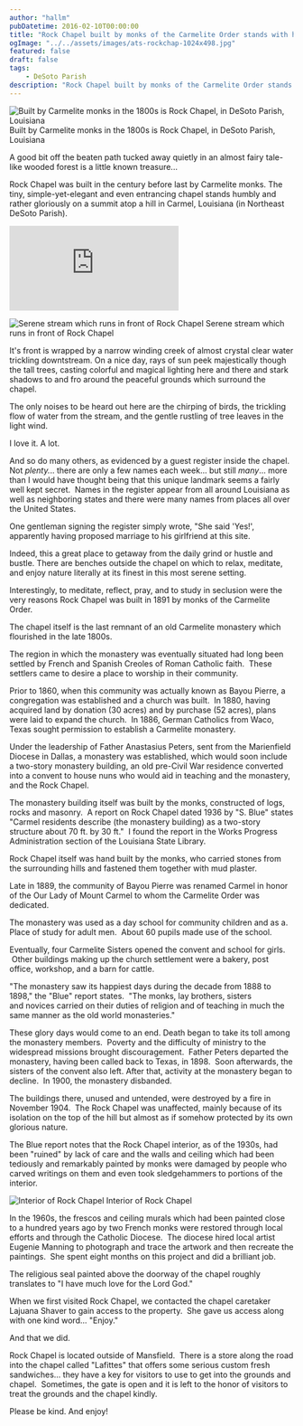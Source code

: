 ```yaml
---
author: "hallm"
pubDatetime: 2016-02-10T00:00:00
title: "Rock Chapel built by monks of the Carmelite Order stands with honor in DeSoto Parish"
ogImage: "../../assets/images/ats-rockchap-1024x498.jpg"
featured: false
draft: false
tags:
    - DeSoto Parish
description: "Rock Chapel built by monks of the Carmelite Order stands with honor in DeSoto Parish"
---
```


![Built by Carmelite monks in the 1800s is Rock Chapel, in DeSoto Parish, Louisiana](@assets/images/ats-rockchap.jpg) Built by Carmelite monks in the 1800s is Rock Chapel, in DeSoto Parish, Louisiana

A good bit off the beaten path tucked away quietly in an almost fairy tale-like wooded forest is a little known treasure...

Rock Chapel was built in the century before last by Carmelite monks. The tiny, simple-yet-elegant and even entrancing chapel stands humbly and rather gloriously on a summit atop a hill in Carmel, Louisiana (in Northeast DeSoto Parish).

<iframe class="w-full aspect-video" src="https://www.youtube.com/embed/xH4WcyOrvL0" title="YouTube video player" frameborder="0" allow="accelerometer; autoplay; clipboard-write; encrypted-media; gyroscope; picture-in-picture; web-share" allowfullscreen></iframe>

<!--more-->

![Serene stream which runs in front of Rock Chapel](@assets/images/ats-rockchapstream.jpg) Serene stream which runs in front of Rock Chapel

It's front is wrapped by a narrow winding creek of almost crystal clear water trickling downtstream. On a nice day, rays of sun peek majestically though the tall trees, casting colorful and magical lighting here and there and stark shadows to and fro around the peaceful grounds which surround the chapel.

The only noises to be heard out here are the chirping of birds, the trickling flow of water from the stream, and the gentle rustling of tree leaves in the light wind.

I love it. A lot.

And so do many others, as evidenced by a guest register inside the chapel.  Not _plenty._.. there are only a few names each week... but still _many_... more than I would have thought being that this unique landmark seems a fairly well kept secret.  Names in the register appear from all around Louisiana as well as neighboring states and there were many names from places all over the United States.

One gentleman signing the register simply wrote, "She said 'Yes!', apparently having proposed marriage to his girlfriend at this site.

Indeed, this a great place to getaway from the daily grind or hustle and bustle. There are benches outside the chapel on which to relax, meditate, and enjoy nature literally at its finest in this most serene setting.

Interestingly, to meditate, reflect, pray, and to study in seclusion were the very reasons Rock Chapel was built in 1891 by monks of the Carmelite Order.

The chapel itself is the last remnant of an old Carmelite monastery which flourished in the late 1800s.

The region in which the monastery was eventually situated had long been settled by French and Spanish Creoles of Roman Catholic faith.  These settlers came to desire a place to worship in their community.

Prior to 1860, when this community was actually known as Bayou Pierre, a congregation was established and a church was built.  In 1880, having acquired land by donation (30 acres) and by purchase (52 acres), plans were laid to expand the church.  In 1886, German Catholics from Waco, Texas sought permission to establish a Carmelite monastery.

Under the leadership of Father Anastasius Peters, sent from the Marienfield Diocese in Dallas, a monastery was established, which would soon include a two-story monastery building, an old pre-Civil War residence converted into a convent to house nuns who would aid in teaching and the monastery, and the Rock Chapel.

The monastery building itself was built by the monks, constructed of logs, rocks and masonry.  A report on Rock Chapel dated 1936 by "S. Blue" states "Carmel residents describe (the monastery building) as a two-story structure about 70 ft. by 30 ft."  I found the report in the Works Progress Administration section of the Louisiana State Library.

Rock Chapel itself was hand built by the monks, who carried stones from the surrounding hills and fastened them together with mud plaster.

Late in 1889, the community of Bayou Pierre was renamed Carmel in honor of the Our Lady of Mount Carmel to whom the Carmelite Order was dedicated.

The monastery was used as a day school for community children and as a. Place of study for adult men.  About 60 pupils made use of the school.

Eventually, four Carmelite Sisters opened the convent and school for girls.  Other buildings making up the church settlement were a bakery, post office, workshop, and a barn for cattle.

"The monastery saw its happiest days during the decade from 1888 to 1898," the "Blue" report states.  "The monks, lay brothers, sisters and novices carried on their duties of religion and of teaching in much the same manner as the old world monasteries."

These glory days would come to an end. Death began to take its toll among the monastery members.  Poverty and the difficulty of ministry to the widespread missions brought discouragement.  Father Peters departed the monastery, having been called back to Texas, in 1898.  Soon afterwards, the sisters of the convent also left. After that, activity at the monastery began to decline.  In 1900, the monastery disbanded.

The buildings there, unused and untended, were destroyed by a fire in November 1904.  The Rock Chapel was unaffected, mainly because of its isolation on the top of the hill but almost as if somehow protected by its own glorious nature.

The Blue report notes that the Rock Chapel interior, as of the 1930s, had been "ruined" by lack of care and the walls and ceiling which had been tediously and remarkably painted by monks were damaged by people who carved writings on them and even took sledgehammers to portions of the interior.

![Interior of Rock Chapel](@assets/images/ats-rockchapnewinsie.jpg) Interior of Rock Chapel

In the 1960s, the frescos and ceiling murals which had been painted close to a hundred years ago by two French monks were restored through local efforts and through the Catholic Diocese.  The diocese hired local artist Eugenie Manning to photograph and trace the artwork and then recreate the paintings.  She spent eight months on this project and did a brilliant job.

The religious seal painted above the doorway of the chapel roughly translates to "I have much love for the Lord God."

When we first visited Rock Chapel, we contacted the chapel caretaker Lajuana Shaver to gain access to the property.  She gave us access along with one kind word... "Enjoy."

And that we did.

Rock Chapel is located outside of Mansfield.  There is a store along the road into the chapel called "Lafittes" that offers some serious custom fresh sandwiches... they have a key for visitors to use to get into the grounds and chapel.  Sometimes, the gate is open and it is left to the honor of visitors to treat the grounds and the chapel kindly.

Please be kind. And enjoy!